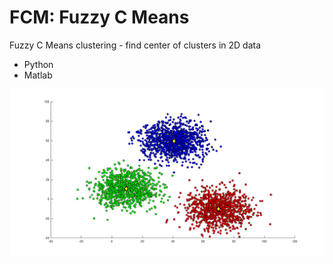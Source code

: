 # FCM: Fuzzy C Means

Fuzzy C Means clustering - find center of clusters in 2D data
- Python
- Matlab

![Screenshot](screenshot.png)
